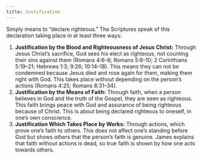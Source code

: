 ```yaml
---
title: Justification
---
```

Simply means to “declare righteous.” The Scriptures speak of this declaration taking place in at least three ways:
1. **Justification by the Blood and Righteousness of Jesus Christ:** Through Jesus Christ’s sacrifice, God sees his elect as righteous, not counting their sins against them (Romans 4:6–8; Romans 5:8–10; 2 Corinthians 5:19–21; Hebrews 1:3; 9:26; 10:14–18). This means they can not be condemned because Jesus died and rose again for them, making them right with God. This takes place without depending on the person’s actions (Romans 4:25; Romans 8:31–34).
2. **Justification by the Means of Faith:** Through faith, when a person believes in God and the truth of the Gospel, they are seen as righteous. This faith brings peace with God and assurance of being righteous because of Christ. This is about being declared righteous to oneself, in one’s own conscience.
3. **Justification Which Takes Place by Works:** Through actions, which prove one’s faith to others. This does not affect one’s standing before God but shows others that the person’s faith is genuine. James explains that faith without actions is dead, so true faith is shown by how one acts towards others.
